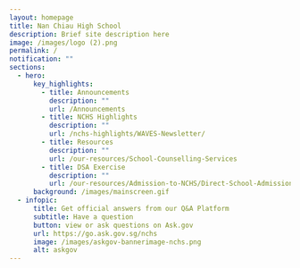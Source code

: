 ```yaml
---
layout: homepage
title: Nan Chiau High School
description: Brief site description here
image: /images/logo (2).png
permalink: /
notification: ""
sections:
  - hero:
      key_highlights:
        - title: Announcements
          description: ""
          url: /Announcements
        - title: NCHS Highlights
          description: ""
          url: /nchs-highlights/WAVES-Newsletter/
        - title: Resources
          description: ""
          url: /our-resources/School-Counselling-Services
        - title: DSA Exercise
          description: ""
          url: /our-resources/Admission-to-NCHS/Direct-School-Admission-Exercise/
      background: /images/mainscreen.gif
  - infopic:
      title: Get official answers from our Q&A Platform
      subtitle: Have a question
      button: view or ask questions on Ask.gov
      url: https://go.ask.gov.sg/nchs
      image: /images/askgov-bannerimage-nchs.png
      alt: askgov
---
```

